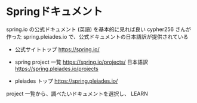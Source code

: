 # Springドキュメント

spring.io の公式ドキュメント (英語) を基本的に見れば良い
cypher256 さんが作った spring.pleiades.io で、公式ドキュメントの日本語訳が提供されている

- 公式サイトトップ
https://spring.io/

- spring project 一覧
https://spring.io/projects/
日本語訳 https://spring.pleiades.io/projects

- pleiades トップ
https://spring.pleiades.io/

project 一覧から、調べたいドキュメントを選択し、 LEARN


<!--stackedit_data:
eyJoaXN0b3J5IjpbMTg4ODIwNTE5OSw5NDA1OTYxMzgsLTE2NT
cxMjUzNjMsMTU2OTYzNjQ3NSw3MzA5OTgxMTZdfQ==
-->